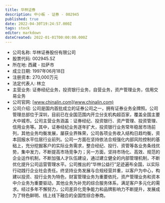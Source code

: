 ```yaml
---
title: 华林证券
description: 中小板 - 证券 - 002945
published: true
date: 2022-04-30T19:24:57.000Z
tags: stock
editor: markdown
dateCreated: 2022-01-01T00:00:00.000Z
---
```


- 公司名称: 华林证券股份有限公司
- 股票代码: 002945.SZ
- 所在地: 西藏 - 拉萨市
- 成立日期: 1997年06月18日
- 注册资本: 270,000万元
- 法定代表人: 林立
- 主营业务: 证券经纪业务，投资银行业务，自营业务，资产管理业务，信用交易业务
- 公司官网: [www.chinalin.com](www.chinalin.com)
- 公司介绍: 公司是国内首批成立的证券公司之一，拥有证券业务全牌照。公司管理总部位于深圳，目前已在全国范围内开立分支机构超百家，覆盖全国主要大中城市。公司主营业务涵盖：证券经纪、投资银行、资产管理、投资管理、信用业务等。其中，证券经纪业务逐年扩大，投资银行业务常年稳居市场前列，其他业务均衡发展，屡获业界殊荣，公司各项业务收入结构日趋均衡，资本回报水平位居行业前列。公司一方面在坚持依法合规强化内部风险控制的基础上，充分挖掘客户的实际业务需求，整合经纪、投行、资管等各业务条线优势，集中发力，不断提高市场竞争力；另一方面，坚持市场化、高效、规范的企业运作机制，不断加强人才队伍建设，通过建立健全的内部管理机制，不断优化提升公司运营管理水平。公司推出的“华林公益行”足迹遍布全国，以实际行动践行企业社会责任。终坚持业务发展与合规经营并重，以客户为中心，构建以投资、投行业务为特色，财富管理业务为重要依托，资产管理业务和资本中介业务为重要驱动，其他业务为补充的综合服务体系，满足客户多元化的需求。经过多年不懈努力，公司差异化竞争能力和品牌影响力不断提升，发展成为了特色鲜明、线上线下融合的全国性综合券商。


